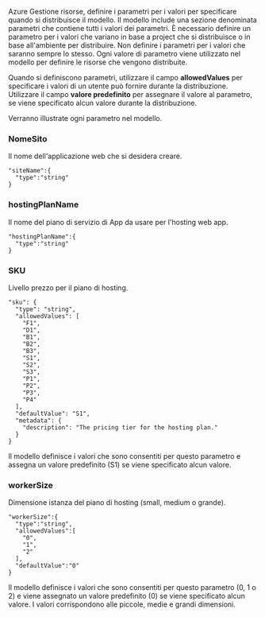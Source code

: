 Azure Gestione risorse, definire i parametri per i valori per specificare quando si distribuisce il modello. Il modello include una sezione denominata parametri che contiene tutti i valori dei parametri.
È necessario definire un parametro per i valori che variano in base a project che si distribuisce o in base all'ambiente per distribuire. Non definire i parametri per i valori che saranno sempre lo stesso. Ogni valore di parametro viene utilizzato nel modello per definire le risorse che vengono distribuite. 

Quando si definiscono parametri, utilizzare il campo **allowedValues** per specificare i valori di un utente può fornire durante la distribuzione. Utilizzare il campo **valore predefinito** per assegnare il valore al parametro, se viene specificato alcun valore durante la distribuzione.

Verranno illustrate ogni parametro nel modello.

### <a name="sitename"></a>NomeSito

Il nome dell'applicazione web che si desidera creare.

    "siteName":{
      "type":"string"
    }

### <a name="hostingplanname"></a>hostingPlanName

Il nome del piano di servizio di App da usare per l'hosting web app.
    
    "hostingPlanName":{
      "type":"string"
    }

### <a name="sku"></a>SKU

Livello prezzo per il piano di hosting.

    "sku": {
      "type": "string",
      "allowedValues": [
        "F1",
        "D1",
        "B1",
        "B2",
        "B3",
        "S1",
        "S2",
        "S3",
        "P1",
        "P2",
        "P3",
        "P4"
      ],
      "defaultValue": "S1",
      "metadata": {
        "description": "The pricing tier for the hosting plan."
      }
    }

Il modello definisce i valori che sono consentiti per questo parametro e assegna un valore predefinito (S1) se viene specificato alcun valore.

### <a name="workersize"></a>workerSize

Dimensione istanza del piano di hosting (small, medium o grande).

    "workerSize":{
      "type":"string",
      "allowedValues":[
        "0",
        "1",
        "2"
      ],
      "defaultValue":"0"
    }
    
Il modello definisce i valori che sono consentiti per questo parametro (0, 1 o 2) e viene assegnato un valore predefinito (0) se viene specificato alcun valore. I valori corrispondono alle piccole, medie e grandi dimensioni.
